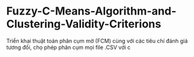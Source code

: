 # Fuzzy-C-Means-Algorithm-and-Clustering-Validity-Criterions
Triển khai thuật toán phân cụm mờ (FCM) cùng với các tiêu chí đánh giá tương đối, chọ phép phân cụm mọi file .CSV với c
